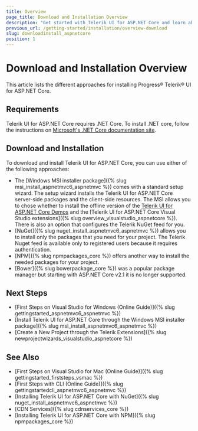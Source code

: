 ```yaml
---
title: Overview
page_title: Download and Installation Overview
description: "Get started with Telerik UI for ASP.NET Core and learn about the available installation approaches."
previous_url: /getting-started/installation/overview-download
slug: downloadinstall_aspnetcore
position: 1
---
```


# Download and Installation Overview
This article lists the different approaches for installing Progress® Telerik® UI for ASP.NET Core.

## Requirements

Telerik UI for ASP.NET Core requires .NET Core. To install .NET core, follow the instructions on [Microsoft's .NET Core documentation site](https://docs.microsoft.com/en-us/dotnet/core/windows-prerequisites).

## Download and Installation

To download and install Telerik UI for ASP.NET Core, you can use either of the following approaches:

* The [Windows MSI installer package]({% slug msi_install_aspnetmvc6_aspnetmvc %}) comes with a standard setup wizard. The setup wizard installs the Telerik UI for ASP.NET Core server-side packages and the client-side resources. The MSI allows you to chose whether to install the offline version of the [Telerik UI for ASP.NET Core Demos](https://demos.telerik.com/aspnet-core) and the [Telerik UI for ASP.NET Core Visual Studio extensions]({% slug overview_visualstudio_aspnetcore %}). There is also an option that configures the Telerik NuGet feed for you.
* [NuGet]({% slug nuget_install_aspnetmvc6_aspnetmvc %}) allows you to install only the packages that you need for your project. The Telerik Nuget feed is available only to registered users because it requires authentication.
* [NPM]({% slug npmpackages_core %}) offers another way to install the needed packages for your project. 
* [Bower]({% slug bowerpackage_core %}) was a popular package manager but starting with ASP.NET Core v2.1 it is no longer supported.

## Next Steps

* [First Steps on Visual Studio for Windows (Online Guide)]({% slug gettingstarted_aspnetmvc6_aspnetmvc %})
* [Install Telerik UI for ASP.NET Core through the Windows MSI installer package]({% slug msi_install_aspnetmvc6_aspnetmvc %})
* [Create a New Project through the Telerik Extensions]({% slug newprojectwizards_visualstudio_aspnetcore %})

## See Also

* [First Steps on Visual Studio for Mac (Online Guide)]({% slug gettingstarted_firststeps_vsmac %})
* [First Steps with CLI (Online Guide)]({% slug gettingstartedcli_aspnetmvc6_aspnetmvc %})
* [Installing Telerik UI for ASP.NET Core with NuGet]({% slug nuget_install_aspnetmvc6_aspnetmvc %})
* [CDN Services]({% slug cdnservices_core %})
* [Installing Telerik UI for ASP.NET Core with NPM]({% slug npmpackages_core %})



